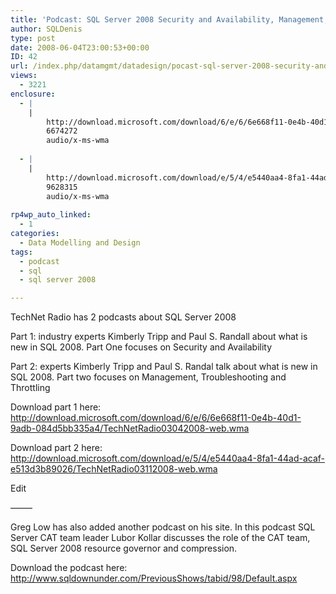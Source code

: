 ```yaml
---
title: 'Podcast: SQL Server 2008 Security and Availability, Management, Troubleshooting and Throttling'
author: SQLDenis
type: post
date: 2008-06-04T23:00:53+00:00
ID: 42
url: /index.php/datamgmt/datadesign/pocast-sql-server-2008-security-and-avai/
views:
  - 3221
enclosure:
  - |
    |
        http://download.microsoft.com/download/6/e/6/6e668f11-0e4b-40d1-9adb-084d5bb335a4/TechNetRadio03042008-web.wma
        6674272
        audio/x-ms-wma
        
  - |
    |
        http://download.microsoft.com/download/e/5/4/e5440aa4-8fa1-44ad-acaf-e513d3b89026/TechNetRadio03112008-web.wma
        9628315
        audio/x-ms-wma
        
rp4wp_auto_linked:
  - 1
categories:
  - Data Modelling and Design
tags:
  - podcast
  - sql
  - sql server 2008

---
```

TechNet Radio has 2 podcasts about SQL Server 2008

Part 1: industry experts Kimberly Tripp and Paul S. Randall about what is new in SQL 2008. Part One focuses on Security and Availability

Part 2: experts Kimberly Tripp and Paul S. Randal talk about what is new in SQL 2008. Part two focuses on Management, Troubleshooting and Throttling

Download part 1 here: http://download.microsoft.com/download/6/e/6/6e668f11-0e4b-40d1-9adb-084d5bb335a4/TechNetRadio03042008-web.wma

Download part 2 here: http://download.microsoft.com/download/e/5/4/e5440aa4-8fa1-44ad-acaf-e513d3b89026/TechNetRadio03112008-web.wma

Edit
  
&#8212;&#8212;&#8211;

Greg Low has also added another podcast on his site. In this podcast SQL Server CAT team leader Lubor Kollar discusses the role of the CAT team, SQL Server 2008 resource governor and compression.
  
Download the podcast here: http://www.sqldownunder.com/PreviousShows/tabid/98/Default.aspx